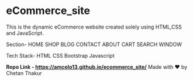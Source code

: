 # eCommerce_site
This is the dynamic eCommerce website created solely using HTML,CSS and JavaScript.

Section-
HOME
SHOP
BLOG
CONTACT
ABOUT
CART
SEARCH WINDOW


Tech Stack-
HTML
CSS
Bootstrap
Javascript

**Repo Link - https://amcelo13.github.io/ecommerce_site/**
Made with ❤️ by Chetan Thakur
